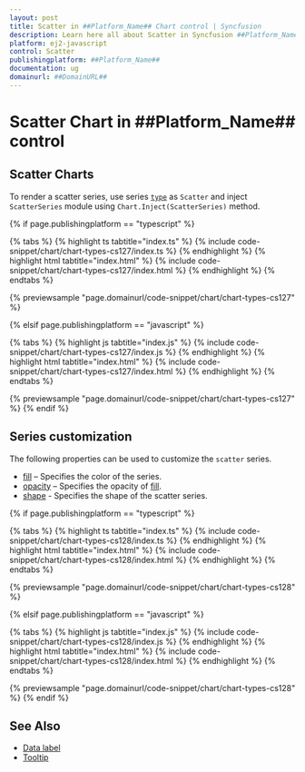 ```yaml
---
layout: post
title: Scatter in ##Platform_Name## Chart control | Syncfusion
description: Learn here all about Scatter in Syncfusion ##Platform_Name## Chart control of Syncfusion Essential JS 2 and more.
platform: ej2-javascript
control: Scatter 
publishingplatform: ##Platform_Name##
documentation: ug
domainurl: ##DomainURL##
---
```

# Scatter Chart in ##Platform_Name## control

## Scatter Charts

To render a scatter series, use series [`type`](../../api/chart/seriesModel/#type-string) as `Scatter` and inject `ScatterSeries` module using `Chart.Inject(ScatterSeries)` method.

{% if page.publishingplatform == "typescript" %}

 {% tabs %}
{% highlight ts tabtitle="index.ts" %}
{% include code-snippet/chart/chart-types-cs127/index.ts %}
{% endhighlight %}
{% highlight html tabtitle="index.html" %}
{% include code-snippet/chart/chart-types-cs127/index.html %}
{% endhighlight %}
{% endtabs %}
        
{% previewsample "page.domainurl/code-snippet/chart/chart-types-cs127" %}

{% elsif page.publishingplatform == "javascript" %}

{% tabs %}
{% highlight js tabtitle="index.js" %}
{% include code-snippet/chart/chart-types-cs127/index.js %}
{% endhighlight %}
{% highlight html tabtitle="index.html" %}
{% include code-snippet/chart/chart-types-cs127/index.html %}
{% endhighlight %}
{% endtabs %}

{% previewsample "page.domainurl/code-snippet/chart/chart-types-cs127" %}
{% endif %}

## Series customization

The following properties can be used to customize the `scatter` series.

* [fill](../../api/chart/seriesModel/#fill) – Specifies the color of the series.
* [opacity](../../api/chart/seriesModel/#opacity) – Specifies the opacity of [fill](../../api/chart/seriesModel/#fill).
* [shape](../../api/chart/chartShape/) - Specifies the shape of the scatter series.

{% if page.publishingplatform == "typescript" %}

 {% tabs %}
{% highlight ts tabtitle="index.ts" %}
{% include code-snippet/chart/chart-types-cs128/index.ts %}
{% endhighlight %}
{% highlight html tabtitle="index.html" %}
{% include code-snippet/chart/chart-types-cs128/index.html %}
{% endhighlight %}
{% endtabs %}
        
{% previewsample "page.domainurl/code-snippet/chart/chart-types-cs128" %}

{% elsif page.publishingplatform == "javascript" %}

{% tabs %}
{% highlight js tabtitle="index.js" %}
{% include code-snippet/chart/chart-types-cs128/index.js %}
{% endhighlight %}
{% highlight html tabtitle="index.html" %}
{% include code-snippet/chart/chart-types-cs128/index.html %}
{% endhighlight %}
{% endtabs %}

{% previewsample "page.domainurl/code-snippet/chart/chart-types-cs128" %}
{% endif %}

## See Also

* [Data label](../data-labels/)
* [Tooltip](../tool-tip/)
